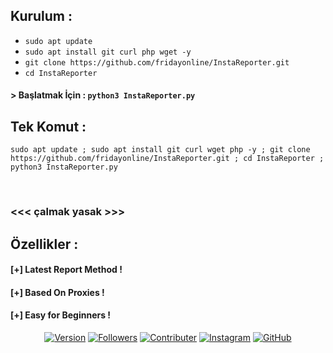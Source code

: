 ## Kurulum :

* `sudo apt update`
* `sudo apt install git curl php wget -y`
* `git clone https://github.com/fridayonline/InstaReporter.git`
* `cd InstaReporter`
#### > Başlatmak İçin : `python3 InstaReporter.py`

## Tek Komut :
```
sudo apt update ; sudo apt install git curl wget php -y ; git clone https://github.com/fridayonline/InstaReporter.git ; cd InstaReporter ; python3 InstaReporter.py
```
<br>

### <<< çalmak yasak >>>

## Özellikler :
#### [+] Latest Report Method !
#### [+] Based On Proxies !
#### [+] Easy for Beginners !
 
<p align="center">
<a href="#"><img title="Version" src="https://img.shields.io/badge/Version-1.0-green.svg?style=flat-square"></a>
<a href="https://github.com/fridayonline"><img title="Followers" src="https://img.shields.io/github/followers/fridayonline?color=blue&style=flat-square"></a>
<a href="https://twitter.com/fridayonline0"><img title="Contributer" src="https://img.shields.io/twitter/follow/fridayonline0?label=%40fridayonline0&style=social"></a>
<a href="https://instagram.com/fridayonline0"><img title="Instagram" src="https://img.shields.io/badge/IG-%40fridayonline0-red?style=for-the-badge&logo=instagram"></a>
<a href="https://github.com/fridayonline"><img title="GitHub" src="https://img.shields.io/badge/Github-fridayonline--green?style=for-the-badge&logo=github"></a>
</p>
